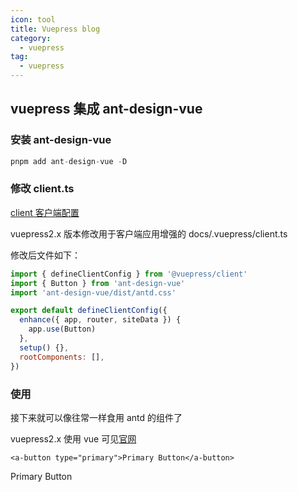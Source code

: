 ```yaml
---
icon: tool
title: Vuepress blog
category:
  - vuepress
tag:
  - vuepress
---
```


## vuepress 集成 ant-design-vue

### 安装 ant-design-vue

```javascript
pnpm add ant-design-vue -D
```

### 修改 client.ts

[client 客户端配置](https://v2.vuepress.vuejs.org/zh/advanced/cookbook/usage-of-client-config.html)

vuepress2.x 版本修改用于客户端应用增强的 docs/.vuepress/client.ts

修改后文件如下：

```javascript
import { defineClientConfig } from '@vuepress/client'
import { Button } from 'ant-design-vue'
import 'ant-design-vue/dist/antd.css'

export default defineClientConfig({
  enhance({ app, router, siteData }) {
    app.use(Button)
  },
  setup() {},
  rootComponents: [],
})
```

### 使用

接下来就可以像往常一样食用 antd 的组件了

vuepress2.x 使用 vue 可见[官网](https://v2.vuepress.vuejs.org/zh/advanced/cookbook/markdown-and-vue-sfc.html)

```vue
<a-button type="primary">Primary Button</a-button>
```

<a-button type="primary">Primary Button</a-button>

<Comment />
